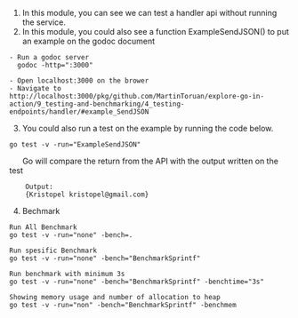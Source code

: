 1. In this module, you can see we can test a handler api without running the service.
2. In this module, you could also see a function ExampleSendJSON() to put an example on the godoc document

```azure
- Run a godoc server
  godoc -http=":3000"

- Open localhost:3000 on the brower
- Navigate to http://localhost:3000/pkg/github.com/MartinToruan/explore-go-in-action/9_testing-and-benchmarking/4_testing-endpoints/handler/#example_SendJSON
```
3. You could also run a test on the example by running the code below. 
```azure
go test -v -run="ExampleSendJSON"
```

&nbsp;&nbsp;&nbsp;&nbsp;&nbsp; Go will compare the return from the API with the output written on the test
```azure
    Output:
    {Kristopel kristopel@gmail.com}
```

4. Bechmark
```azure
Run All Benchmark
go test -v -run="none" -bench=. 

Run spesific Benchmark
go test -v -run="none" -bench="BenchmarkSprintf"

Run benchmark with minimum 3s
go test -v -run="none" -bench="BenchmarkSprintf" -benchtime="3s"

Showing memory usage and number of allocation to heap
go test -v -run="non" -bench="BenchmarkSprintf" -benchmem
```